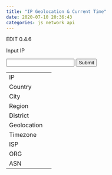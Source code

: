 ```yaml
---
title: "IP Geolocation & Current Time"
date: 2020-07-10 20:36:43
categories: js network api
---
```


EDIT 0.4.6

<script>

function lonConv(lon) {
  return lon * 20037508.34 / 180;
}

function latConv(lat) {
  return (Math.log(Math.tan((90+lat)*Math.PI/360))/(Math.PI/180))*20037508.34/180;
}
  
var intrvcnt = 0;
function ipGet() {
  var ip = document.forms["ipRead"]["inputIP"].value;
  var url = "https://json.geoiplookup.io/" + ip + "?callback=?";
  var timez = "";
  var interv;
  $.getJSON(url, function(data) {
    timez = data.timezone_name;
    console.log(JSON.stringify(data, null, 2));
    document.getElementById("ipValue").innerText = data.ip;
    document.getElementById("ispValue").innerText = data.isp;
    document.getElementById("countryValue").innerHTML = '<img src="https://www.countryflags.io/'+data.country_code+'/flat/24.png"> '+data.country_name;
    document.getElementById("cityValue").innerText = data.city;
    document.getElementById("asnValue").innerText = data.asn_number+" "+data.asn_org;
    document.getElementById("locationValue").innerText = data.latitude+", "+data.longitude;
    document.getElementById("orgValue").innerText = data.org;
    document.getElementById("regionValue").innerText = data.region;
    document.getElementById("districtValue").innerText = data.district;
    document.getElementById("timezoneValue").innerText = timez;
    document.getElementById("mapValue").innerHTML = '<img src="http://apis.vworld.kr/staticMap.do?version=1.0&crs=EPSG:900913&CENTER=' + String(lonConv(Number(data.longitude))) + ',' + String(latConv(Number(data.latitude))) + '&size=800,800&level=15&apikey=18AACA9A-9EA2-359E-9A6D-08EFFDBA6142">'
    var nurl = "http://worldtimeapi.org/api/timezone/" + timez
    $.getJSON(nurl, function(data) {
      console.log(JSON.stringify(data, null, 2));
      document.getElementById("timezoneValue").innerText = timez + "(" + data.utc_offset + ")";
    });
  });  
}
</script>

Input IP

<form name="ipRead">
<input type="text" name="inputIP">
<input type="button" value="Submit" onclick="ipGet()">
</form>

<form name="ipWrite">
<table>
  <tr>
    <td>IP</td><td id="ipValue"></td>
  </tr>
  <tr>
    <td>Country</td><td id="countryValue"></td>
  </tr>
  <tr>
    <td>City</td><td id="cityValue"></td>
  </tr>
  <tr>
    <td>Region</td><td id="regionValue"></td>
  </tr>
  <tr>
    <td>District</td><td id="districtValue"></td>
  </tr>
  <tr>
    <td>Geolocation</td><td id="locationValue"></td>
  </tr>
  <tr>
    <td>Timezone</td><td id="timezoneValue"></td>
  </tr>
  <tr>
    <td>ISP</td><td id="ispValue"></td>
  </tr>
  <tr>
    <td>ORG</td><td id="orgValue"></td>
  </tr>
  <tr>
    <td>ASN</td><td id="asnValue"></td>
  </tr>
</table>
<div id="mapValue"></div>
</form>

<!-- Advertisement -->

<script async src="https://pagead2.googlesyndication.com/pagead/js/adsbygoogle.js"></script>
<!-- github -->
<ins class="adsbygoogle"
     style="display:block"
     data-ad-client="ca-pub-2393564017114032"
     data-ad-slot="7921062366"
     data-ad-format="auto"
     data-full-width-responsive="true"></ins>
<script>
     (adsbygoogle = window.adsbygoogle || []).push({});
</script>

<ins class="kakao_ad_area" style="display:none;" 
 data-ad-unit    = "DAN-qxi7q147vuif" 
 data-ad-width   = "320" 
 data-ad-height  = "100"></ins> 
<script type="text/javascript" src="//t1.daumcdn.net/kas/static/ba.min.js" async> </script>
